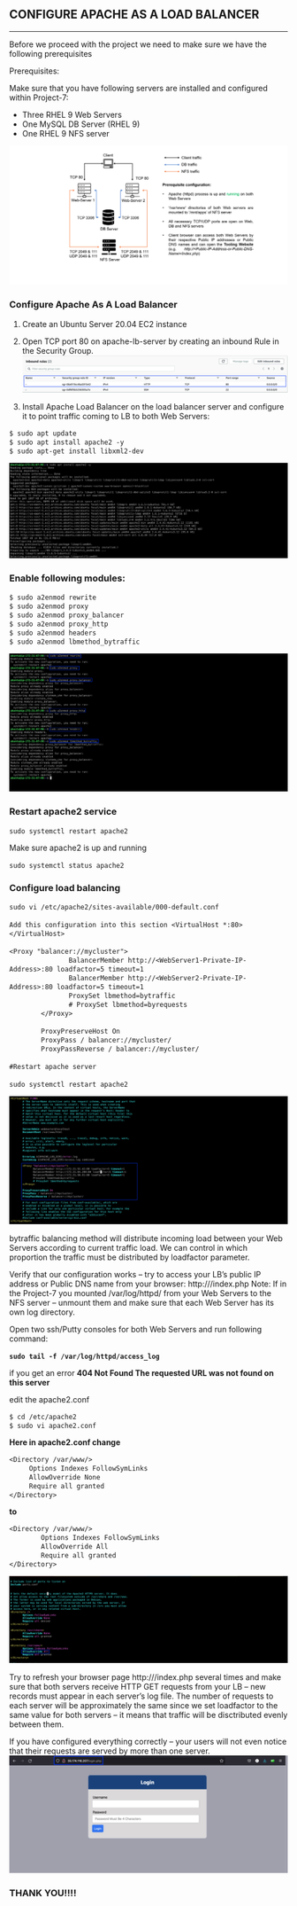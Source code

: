 ## CONFIGURE APACHE AS A LOAD BALANCER
---

Before we proceed with the project we need to make sure we have the following prerequisites

Prerequisites:

Make sure that you have following servers are installed and configured within Project-7:

* Three RHEL 9 Web Servers
* One MySQL DB Server (RHEL 9)
* One RHEL 9 NFS server

![Architecture](./images/Architecture.png)
### Configure Apache As A Load Balancer
1. Create an Ubuntu Server 20.04 EC2 instance 
   
2. Open TCP port 80 on apache-lb-server by creating an inbound Rule in the Security Group.
![lb-security](./images/lb-SG.png)

3. Install Apache Load Balancer on the load balancer server and configure it to point traffic coming to LB to both Web Servers:

```
$ sudo apt update
$ sudo apt install apache2 -y
$ sudo apt-get install libxml2-dev
```
![apache-install](./images/apache-install.png)

### Enable following modules:
```
$ sudo a2enmod rewrite
$ sudo a2enmod proxy
$ sudo a2enmod proxy_balancer
$ sudo a2enmod proxy_http
$ sudo a2enmod headers
$ sudo a2enmod lbmethod_bytraffic
```

![enable-modules](./images/enable-modules.png)



### Restart apache2 service

`sudo systemctl restart apache2`

Make sure apache2 is up and running

`sudo systemctl status apache2`


### Configure load balancing

```
sudo vi /etc/apache2/sites-available/000-default.conf

Add this configuration into this section <VirtualHost *:80>  </VirtualHost>

<Proxy "balancer://mycluster">
               BalancerMember http://<WebServer1-Private-IP-Address>:80 loadfactor=5 timeout=1
               BalancerMember http://<WebServer2-Private-IP-Address>:80 loadfactor=5 timeout=1
               ProxySet lbmethod=bytraffic
               # ProxySet lbmethod=byrequests
        </Proxy>

        ProxyPreserveHost On
        ProxyPass / balancer://mycluster/
        ProxyPassReverse / balancer://mycluster/

#Restart apache server

sudo systemctl restart apache2
```

![lb-config](./images/lb-config.png)

bytraffic balancing method will distribute incoming load between your Web Servers according to current traffic load. We can control in which proportion the traffic must be distributed by loadfactor parameter.


Verify that our configuration works – try to access your LB’s public IP address or Public DNS name from your browser:
http://<Load-Balancer-Public-IP-Address-or-Public-DNS-Name>/index.php
Note: If in the Project-7 you mounted /var/log/httpd/ from your Web Servers to the NFS server – unmount them and make sure that each Web Server has its own log directory.

Open two ssh/Putty consoles for both Web Servers and run following command:

**`sudo tail -f /var/log/httpd/access_log`**

if you get an error **404 Not Found The requested URL was not found on this server**

edit the apache2.conf

```
$ cd /etc/apache2
$ sudo vi apache2.conf
```

**Here in apache2.conf change**

```
<Directory /var/www/>
     Options Indexes FollowSymLinks
     AllowOverride None
     Require all granted
</Directory>
```
**to**

```
<Directory /var/www/>
        Options Indexes FollowSymLinks
        AllowOverride All
        Require all granted
</Directory>  
```
![apache2-conf](./images/apache-conf.png)

Try to refresh your browser page http://<Load-Balancer-Public-IP-Address-or-Public-DNS-Name>/index.php several times and make sure that both servers receive HTTP GET requests from your LB – new records must appear in each server’s log file. The number of requests to each server will be approximately the same since we set loadfactor to the same value for both servers – it means that traffic will be disctributed evenly between them.


If you have configured everything correctly – your users will not even notice that their requests are served by more than one server.
![tooling-website](./images/tooling-website.png)



### THANK YOU!!!!

